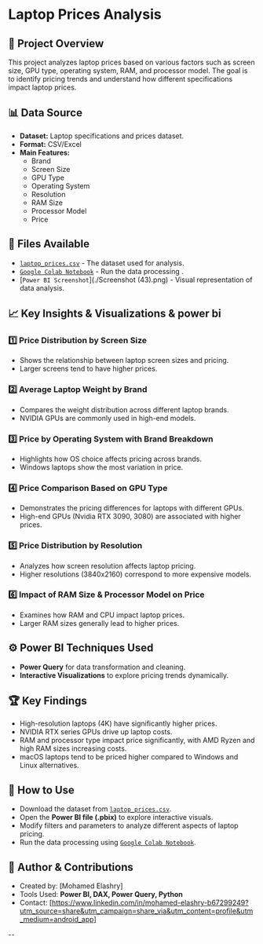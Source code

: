 # Laptop Prices Analysis

## 📌 Project Overview
This project analyzes laptop prices based on various factors such as screen size, GPU type, operating system, RAM, and processor model. The goal is to identify pricing trends and understand how different specifications impact laptop prices.

## 📊 Data Source
- **Dataset:** Laptop specifications and prices dataset.
- **Format:** CSV/Excel
- **Main Features:**
  - Brand
  - Screen Size
  - GPU Type
  - Operating System
  - Resolution
  - RAM Size
  - Processor Model
  - Price

## 📂 Files Available
- [`laptop_prices.csv`](./laptop_prices.csv) - The dataset used for analysis.
- [`Google Colab Notebook`](https://colab.research.google.com/drive/1PPja0Dtif_jE1hLwCC_R6b3IbXw_FZX_) - Run the data processing .
- [`Power BI Screenshot`](./Screenshot (43).png) - Visual representation of data analysis.

## 📈 Key Insights & Visualizations & power bi

### 1️⃣ **Price Distribution by Screen Size**
- Shows the relationship between laptop screen sizes and pricing.
- Larger screens tend to have higher prices.

### 2️⃣ **Average Laptop Weight by Brand**
- Compares the weight distribution across different laptop brands.
- NVIDIA GPUs are commonly used in high-end models.

### 3️⃣ **Price by Operating System with Brand Breakdown**
- Highlights how OS choice affects pricing across brands.
- Windows laptops show the most variation in price.

### 4️⃣ **Price Comparison Based on GPU Type**
- Demonstrates the pricing differences for laptops with different GPUs.
- High-end GPUs (Nvidia RTX 3090, 3080) are associated with higher prices.

### 5️⃣ **Price Distribution by Resolution**
- Analyzes how screen resolution affects laptop pricing.
- Higher resolutions (3840x2160) correspond to more expensive models.

### 6️⃣ **Impact of RAM Size & Processor Model on Price**
- Examines how RAM and CPU impact laptop prices.
- Larger RAM sizes generally lead to higher prices.

## ⚙️ Power BI Techniques Used
- **Power Query** for data transformation and cleaning.
- **Interactive Visualizations** to explore pricing trends dynamically.

## 🏆 Key Findings
- High-resolution laptops (4K) have significantly higher prices.
- NVIDIA RTX series GPUs drive up laptop costs.
- RAM and processor type impact price significantly, with AMD Ryzen and high RAM sizes increasing costs.
- macOS laptops tend to be priced higher compared to Windows and Linux alternatives.

## 🔗 How to Use
- Download the dataset from [`laptop_prices.csv`](./laptop_prices.csv).
- Open the **Power BI file (.pbix)** to explore interactive visuals.
- Modify filters and parameters to analyze different aspects of laptop pricing.
- Run the data processing using [`Google Colab Notebook`](https://colab.research.google.com/drive/1PPja0Dtif_jE1hLwCC_R6b3IbXw_FZX_).

## 📢 Author & Contributions
- Created by: [Mohamed Elashry]
- Tools Used: **Power BI, DAX, Power Query, Python**
- Contact: [https://www.linkedin.com/in/mohamed-elashry-b67299249?utm_source=share&utm_campaign=share_via&utm_content=profile&utm_medium=android_app]

--
